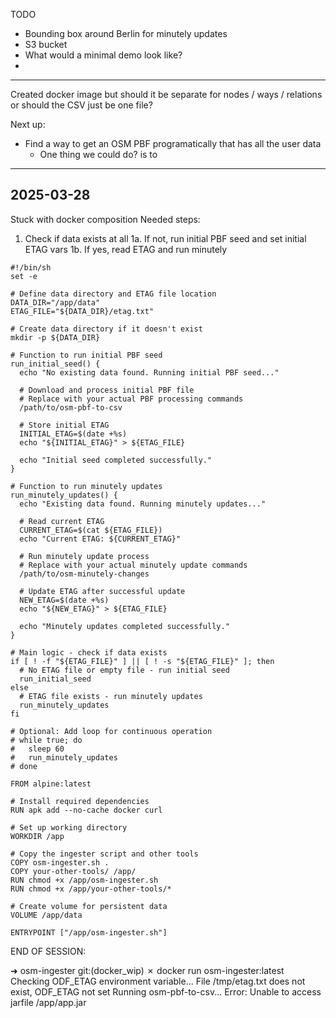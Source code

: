TODO

- Bounding box around Berlin for minutely updates
- S3 bucket
- What would a minimal demo look like?
- 


---

Created docker image but should it be separate for nodes / ways / relations or should the CSV just be one file?

Next up:
- Find a way to get an OSM PBF programatically that has all the user data
	- One thing we could do? is to 



---

## 2025-03-28

Stuck with docker composition
Needed steps:
1. Check if data exists at all
1a. If not, run initial PBF seed and set initial ETAG vars
1b. If yes, read ETAG and run minutely


```
#!/bin/sh
set -e

# Define data directory and ETAG file location
DATA_DIR="/app/data"
ETAG_FILE="${DATA_DIR}/etag.txt"

# Create data directory if it doesn't exist
mkdir -p ${DATA_DIR}

# Function to run initial PBF seed
run_initial_seed() {
  echo "No existing data found. Running initial PBF seed..."

  # Download and process initial PBF file
  # Replace with your actual PBF processing commands
  /path/to/osm-pbf-to-csv

  # Store initial ETAG
  INITIAL_ETAG=$(date +%s)
  echo "${INITIAL_ETAG}" > ${ETAG_FILE}

  echo "Initial seed completed successfully."
}

# Function to run minutely updates
run_minutely_updates() {
  echo "Existing data found. Running minutely updates..."

  # Read current ETAG
  CURRENT_ETAG=$(cat ${ETAG_FILE})
  echo "Current ETAG: ${CURRENT_ETAG}"

  # Run minutely update process
  # Replace with your actual minutely update commands
  /path/to/osm-minutely-changes

  # Update ETAG after successful update
  NEW_ETAG=$(date +%s)
  echo "${NEW_ETAG}" > ${ETAG_FILE}

  echo "Minutely updates completed successfully."
}

# Main logic - check if data exists
if [ ! -f "${ETAG_FILE}" ] || [ ! -s "${ETAG_FILE}" ]; then
  # No ETAG file or empty file - run initial seed
  run_initial_seed
else
  # ETAG file exists - run minutely updates
  run_minutely_updates
fi

# Optional: Add loop for continuous operation
# while true; do
#   sleep 60
#   run_minutely_updates
# done
```

```
FROM alpine:latest

# Install required dependencies
RUN apk add --no-cache docker curl

# Set up working directory
WORKDIR /app

# Copy the ingester script and other tools
COPY osm-ingester.sh .
COPY your-other-tools/ /app/
RUN chmod +x /app/osm-ingester.sh
RUN chmod +x /app/your-other-tools/*

# Create volume for persistent data
VOLUME /app/data

ENTRYPOINT ["/app/osm-ingester.sh"]
```

END OF SESSION:

➜  osm-ingester git:(docker_wip) ✗ docker run osm-ingester:latest
Checking ODF_ETAG environment variable...
File /tmp/etag.txt does not exist, ODF_ETAG not set
Running osm-pbf-to-csv...
Error: Unable to access jarfile /app/app.jar